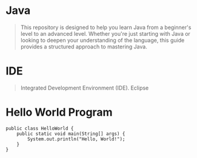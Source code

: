 # Java 
> This repository is designed to help you learn Java from a beginner's level to an advanced level. Whether you're just starting with Java or looking to deepen your understanding of the language, this guide provides a structured approach to mastering Java.

# IDE
> Integrated Development Environment (IDE).
> Eclipse

# Hello World Program

```
public class HelloWorld {
    public static void main(String[] args) {
        System.out.println("Hello, World!");
    }
}

